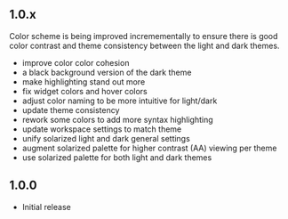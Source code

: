 ## 1.0.x

Color scheme is being improved incremementally to ensure there is good color contrast
and theme consistency between the light and dark themes.

- improve color color cohesion
- a black background version of the dark theme
- make highlighting stand out more
- fix widget colors and hover colors
- adjust color naming to be more intuitive for light/dark
- update theme consistency
- rework some colors to add more syntax highlighting
- update workspace settings to match theme
- unify solarized light and dark general settings
- augment solarized palette for higher contrast (AA) viewing per theme
- use solarized palette for both light and dark themes

## 1.0.0
- Initial release
